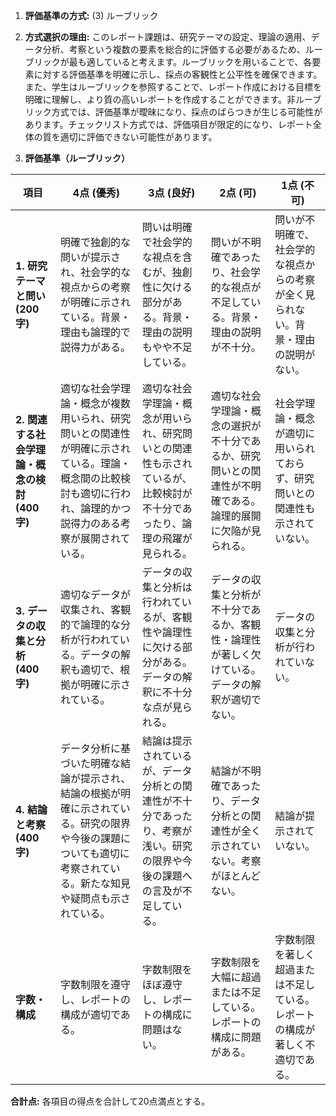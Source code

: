 1. **評価基準の方式:** (3) ルーブリック

2. **方式選択の理由:** このレポート課題は、研究テーマの設定、理論の適用、データ分析、考察という複数の要素を総合的に評価する必要があるため、ルーブリックが最も適していると考えます。ルーブリックを用いることで、各要素に対する評価基準を明確に示し、採点の客観性と公平性を確保できます。また、学生はルーブリックを参照することで、レポート作成における目標を明確に理解し、より質の高いレポートを作成することができます。非ルーブリック方式では、評価基準が曖昧になり、採点のばらつきが生じる可能性があります。チェックリスト方式では、評価項目が限定的になり、レポート全体の質を適切に評価できない可能性があります。


3. **評価基準（ルーブリック）**

| 項目                     | 4点 (優秀)                                                                     | 3点 (良好)                                                                   | 2点 (可)                                                                      | 1点 (不可)                                                                    |
|--------------------------|---------------------------------------------------------------------------------|-------------------------------------------------------------------------------|--------------------------------------------------------------------------------|-------------------------------------------------------------------------------|
| **1. 研究テーマと問い (200字)** | 明確で独創的な問いが提示され、社会学的な視点からの考察が明確に示されている。背景・理由も論理的で説得力がある。 | 問いは明確で社会学的な視点を含むが、独創性に欠ける部分がある。背景・理由の説明もやや不足している。 | 問いが不明確であったり、社会学的な視点が不足している。背景・理由の説明が不十分。 | 問いが不明確で、社会学的な視点からの考察が全く見られない。背景・理由の説明がない。 |
| **2. 関連する社会学理論・概念の検討 (400字)** | 適切な社会学理論・概念が複数用いられ、研究問いとの関連性が明確に示されている。理論・概念間の比較検討も適切に行われ、論理的かつ説得力のある考察が展開されている。 | 適切な社会学理論・概念が用いられ、研究問いとの関連性も示されているが、比較検討が不十分であったり、論理の飛躍が見られる。 | 適切な社会学理論・概念の選択が不十分であるか、研究問いとの関連性が不明確である。論理的展開に欠陥が見られる。 | 社会学理論・概念が適切に用いられておらず、研究問いとの関連性も示されていない。 |
| **3. データの収集と分析 (400字)** | 適切なデータが収集され、客観的で論理的な分析が行われている。データの解釈も適切で、根拠が明確に示されている。 | データの収集と分析は行われているが、客観性や論理性に欠ける部分がある。データの解釈に不十分な点が見られる。 | データの収集と分析が不十分であるか、客観性・論理性が著しく欠けている。データの解釈が適切でない。 | データの収集と分析が行われていない。 |
| **4. 結論と考察 (400字)** | データ分析に基づいた明確な結論が提示され、結論の根拠が明確に示されている。研究の限界や今後の課題についても適切に考察されている。新たな知見や疑問点も示されている。 | 結論は提示されているが、データ分析との関連性が不十分であったり、考察が浅い。研究の限界や今後の課題への言及が不足している。 | 結論が不明確であったり、データ分析との関連性が全く示されていない。考察がほとんどない。 | 結論が提示されていない。 |
| **字数・構成**       | 字数制限を遵守し、レポートの構成が適切である。                                         | 字数制限をほぼ遵守し、レポートの構成に問題はない。                                       | 字数制限を大幅に超過または不足している。レポートの構成に問題がある。                     | 字数制限を著しく超過または不足している。レポートの構成が著しく不適切である。             |


**合計点:** 各項目の得点を合計して20点満点とする。

